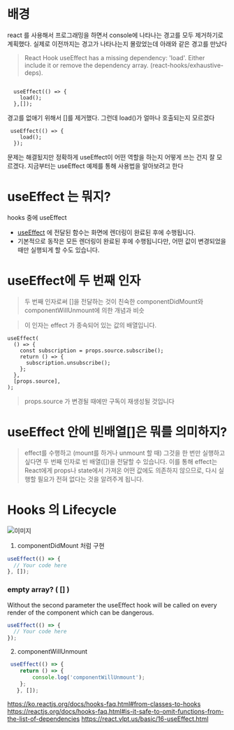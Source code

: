 
# 배경
react 를 사용해서 프로그래밍을 하면서 console에 나타나는 경고를 모두 제거하기로 계획했다.
실제로 이전까지는 경고가 나타나는지 몰랐었는데 아래와 같은 경고를 만났다

>React Hook useEffect has a missing dependency: 'load'. Either include it or remove the dependency array. (react-hooks/exhaustive-deps).
```

  useEffect(() => {
    load();
  },[]);

```
경고를 없애기 위해서  []를 제거했다.
그런데 load()가 얼마나 호출되는지 모르겠다

```
 useEffect(() => {
    load();
  });
```
문제는 해결됬지만 정확하게 useEffect이 어떤 역할을 하는지 어떻게 쓰는 건지 잘 모르겠다.
지금부터는 useEffect 예제를 통해 사용법을 알아보려고 한다


# useEffect 는 뭐지?

hooks 중에 useEffect

* [useEffect](https://ko.reactjs.org/docs/hooks-reference.html#useeffect) 에 전달된 함수는 화면에 렌더링이 완료된 후에 수행됩니다.
* 기본적으로 동작은 모든 렌더링이 완료된 후에 수행됩니다만, 어떤 값이 변경되었을 때만 실행되게 할 수도 있습니다.

# useEffect에 두 번째 인자
> 두 번째 인자로써 []을 전달하는 것이 친숙한 componentDidMount와 componentWillUnmount에 의한 개념과 비슷
 
> 이 인자는 effect 가 종속되어 있는 값의 배열입니다. 

```
useEffect(
  () => {
    const subscription = props.source.subscribe();
    return () => {
      subscription.unsubscribe();
    };
  },
  [props.source],
);

```
> props.source 가 변경될 때에만 구독이 재생성될 것입니다
>
# useEffect 안에 빈배열[]은 뭐를 의미하지?
> effect를 수행하고 (mount를 하거나 unmount 할 때) 그것을 한 번만 실행하고 싶다면 두 번째 인자로 빈 배열([])을 전달할 수 있습니다.
 이를 통해 effect는 React에게 props나 state에서 가져온 어떤 값에도 의존하지 않으므로, 다시 실행할 필요가 전혀 없다는 것을 알려주게 됩니다. 




# Hooks 의 Lifecycle
![이미지](https://i.stack.imgur.com/7q1jC.jpg)
1. componentDidMount 처럼 구현

``` javascript
useEffect(() => {
  // Your code here
}, []);
```

### empty array? ( [] )

Without the second parameter the useEffect hook will be called on every render of the component which can be dangerous.

``` javascript
useEffect(() => {
  // Your code here
});
```

2. componentWillUnmount

``` javascript
 useEffect(() => {
    return () => {
        console.log('componentWillUnmount');
    };
   }, []);
```

https://ko.reactjs.org/docs/hooks-faq.html#from-classes-to-hooks
https://reactjs.org/docs/hooks-faq.html#is-it-safe-to-omit-functions-from-the-list-of-dependencies
https://react.vlpt.us/basic/16-useEffect.html